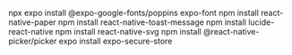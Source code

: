npx expo install @expo-google-fonts/poppins expo-font
npm install react-native-paper
npm install react-native-toast-message
npm install lucide-react-native
npm install react-native-svg
npm install @react-native-picker/picker
expo install expo-secure-store

